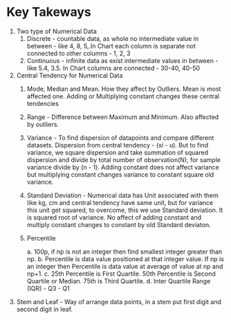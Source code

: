 # Key Takeways

1. Two type of Numerical Data
    1. Discrete - countable data, as whole no intermediate value in between - like 4, 8, 5,.In Chart each column is separate not connected to other columns - 1, 2, 3
    2. Continuous - infinite data as exist intermediate values in between - like 5.4, 3.5. In Chart columns are connected - 30-40, 40-50
2. Central Tendency for Numerical Data
    1. Mode, Median and Mean. How they affect by Outliers. Mean is most affected one. Adding or Multiplying constant changes these central tendencies
    2. Range - Difference between Maximum and Minimum. Also affected by outliers.
    3. Variance - To find dispersion of datapoints and compare different datasets. Dispersion from central tendency - (xi - u). But to find variance, we square dispersion and take summation of squared dispersion and divide by total number of observation(N), for sample variance divide by (n - 1). Adding constant does not affect variance but multiplying constant changes variance to constant square old variance.
    4. Standard Deviation - Numerical data has Unit associated with them like kg, cm and central tendency have same unit, but for variance this unit get squared, to overcome, this we use Standard deviation. It is squared root of variance. No affect of adding constant and multiply constant changes to constant by old Standard deviaton.
    5. Percentile 

        a. 100p, if np is not an integer then find smallest integer greater than np. 
        b. Percentile is data value positioned at that integer value. If np is an integer then Percentile is data value at average of value at np and np+1.
        c. 25th Percentile is First Quartile. 50th Percentile is Second Quartile or Median. 75th is Third Quartile.
        d. Inter Quartile Range (IQR) - Q3 - Q1
3. Stem and Leaf - Way of arrange data points, in a stem put first digit and second digit in leaf.